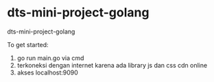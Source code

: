 # dts-mini-project-golang
dts-mini-project-golang

To get started:

1. go run main.go via cmd
2. terkoneksi dengan internet karena ada library js dan css cdn online
3. akses localhost:9090
